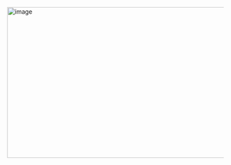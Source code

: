 <img width="603" height="351" alt="image" src="https://github.com/user-attachments/assets/602c6853-d123-426c-8b89-7b25843cad0c" />
